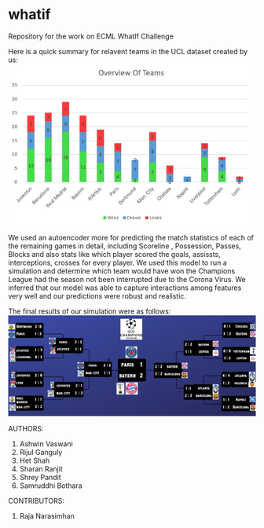# whatif
Repository for the work on ECML WhatIf Challenge

Here is a quick summary for relavent teams in the UCL dataset created by us:
![Visualisations/cl_overview.JPG](Visualisations/cl_overview.JPG)

We used an autoencoder more for predicting the match statistics of each of the remaining games in detail, including Scoreline , Possession, Passes, Blocks and also stats like which player scored the goals, assissts, interceptions, crosses for every player. We used this model to run a simulation and determine which team would have won the Champions League had the season not been interrupted due to the Corona Virus. We inferred that our model was able to capture interactions among features very well and our predictions were robust and realistic.

The final results of our simulation were as follows:
![Visualisations/CL20_final_1.png](Visualisations/CL20_final_1.png)


AUTHORS:
1. Ashwin Vaswani 
2. Rijul Ganguly
3. Het Shah
4. Sharan Ranjit
5. Shrey Pandit
6. Samruddhi Bothara

CONTRIBUTORS:
1. Raja Narasimhan
